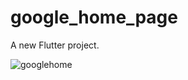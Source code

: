 # google_home_page

A new Flutter project.

![googlehome](https://user-images.githubusercontent.com/78371075/219709659-5796b1e4-0c2f-465b-9bf6-9d961d4696dc.png)
